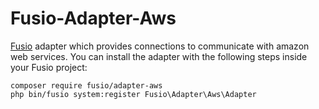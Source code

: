 Fusio-Adapter-Aws
=====

[Fusio] adapter which provides connections to communicate with amazon web
services. You can install the adapter with the following steps inside your Fusio 
project:

    composer require fusio/adapter-aws
    php bin/fusio system:register Fusio\Adapter\Aws\Adapter

[Fusio]: http://fusio-project.org/
